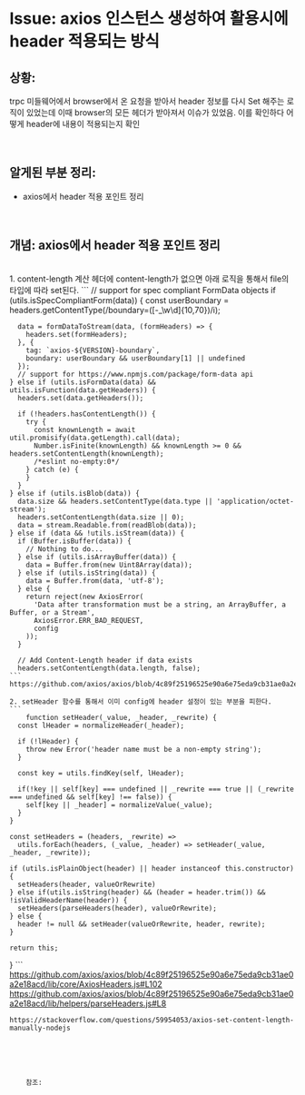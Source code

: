 <!--
author: Dailyscat
purpose: issue arrange
rules:
 (1) 헤더와 문단사이
    <br/>
    <br/>
 (2) 코드가 작성되는 부분은 >로 정리
 (3) 참조는 해당 내용 바로 아래
    <br/>
    <br/>
 (4) 명령어는 bold
 (5) 방안은 ## 안의 과정은 ###
-->

# Issue: axios 인스턴스 생성하여 활용시에 header 적용되는 방식

## 상황:
trpc 미들웨어에서 browser에서 온 요청을 받아서 header 정보를 다시 Set 해주는 로직이 있었는데 이때 browser의 모든 헤더가 받아져서 이슈가 있었음. 이를 확인하다 어떻게 header에 내용이 적용되는지 확인

<br/>

## 알게된 부분 정리:

- axios에서 header 적용 포인트 정리

<br/>

## 개념: axios에서 header 적용 포인트 정리

<br/>
  1. content-length 계산
    헤더에 content-length가 없으면 아래 로직을 통해서 file의 타입에 따라 set된다.
    ```
    // support for spec compliant FormData objects
    if (utils.isSpecCompliantForm(data)) {
      const userBoundary = headers.getContentType(/boundary=([-_\w\d]{10,70})/i);

      data = formDataToStream(data, (formHeaders) => {
        headers.set(formHeaders);
      }, {
        tag: `axios-${VERSION}-boundary`,
        boundary: userBoundary && userBoundary[1] || undefined
      });
      // support for https://www.npmjs.com/package/form-data api
    } else if (utils.isFormData(data) && utils.isFunction(data.getHeaders)) {
      headers.set(data.getHeaders());

      if (!headers.hasContentLength()) {
        try {
          const knownLength = await util.promisify(data.getLength).call(data);
          Number.isFinite(knownLength) && knownLength >= 0 && headers.setContentLength(knownLength);
          /*eslint no-empty:0*/
        } catch (e) {
        }
      }
    } else if (utils.isBlob(data)) {
      data.size && headers.setContentType(data.type || 'application/octet-stream');
      headers.setContentLength(data.size || 0);
      data = stream.Readable.from(readBlob(data));
    } else if (data && !utils.isStream(data)) {
      if (Buffer.isBuffer(data)) {
        // Nothing to do...
      } else if (utils.isArrayBuffer(data)) {
        data = Buffer.from(new Uint8Array(data));
      } else if (utils.isString(data)) {
        data = Buffer.from(data, 'utf-8');
      } else {
        return reject(new AxiosError(
          'Data after transformation must be a string, an ArrayBuffer, a Buffer, or a Stream',
          AxiosError.ERR_BAD_REQUEST,
          config
        ));
      }

      // Add Content-Length header if data exists
      headers.setContentLength(data.length, false);
    ```
    https://github.com/axios/axios/blob/4c89f25196525e90a6e75eda9cb31ae0a2e18acd/lib/adapters/http.js#L284
    
    2. setHeader 함수를 통해서 이미 config에 header 설정이 있는 부분을 피한다.
    ```
        function setHeader(_value, _header, _rewrite) {
      const lHeader = normalizeHeader(_header);

      if (!lHeader) {
        throw new Error('header name must be a non-empty string');
      }

      const key = utils.findKey(self, lHeader);

      if(!key || self[key] === undefined || _rewrite === true || (_rewrite === undefined && self[key] !== false)) {
        self[key || _header] = normalizeValue(_value);
      }
    }

    const setHeaders = (headers, _rewrite) =>
      utils.forEach(headers, (_value, _header) => setHeader(_value, _header, _rewrite));

    if (utils.isPlainObject(header) || header instanceof this.constructor) {
      setHeaders(header, valueOrRewrite)
    } else if(utils.isString(header) && (header = header.trim()) && !isValidHeaderName(header)) {
      setHeaders(parseHeaders(header), valueOrRewrite);
    } else {
      header != null && setHeader(valueOrRewrite, header, rewrite);
    }

    return this;
  }
    ```
    https://github.com/axios/axios/blob/4c89f25196525e90a6e75eda9cb31ae0a2e18acd/lib/core/AxiosHeaders.js#L102
    https://github.com/axios/axios/blob/4c89f25196525e90a6e75eda9cb31ae0a2e18acd/lib/helpers/parseHeaders.js#L8

    https://stackoverflow.com/questions/59954053/axios-set-content-length-manually-nodejs
<br/>
<br/>
<br/>

        참조:

<br/>

